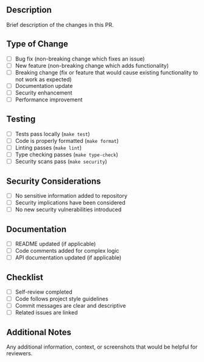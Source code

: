 ## Description
Brief description of the changes in this PR.

## Type of Change
- [ ] Bug fix (non-breaking change which fixes an issue)
- [ ] New feature (non-breaking change which adds functionality)
- [ ] Breaking change (fix or feature that would cause existing functionality to not work as expected)
- [ ] Documentation update
- [ ] Security enhancement
- [ ] Performance improvement

## Testing
- [ ] Tests pass locally (`make test`)
- [ ] Code is properly formatted (`make format`)
- [ ] Linting passes (`make lint`)
- [ ] Type checking passes (`make type-check`)
- [ ] Security scans pass (`make security`)

## Security Considerations
- [ ] No sensitive information added to repository
- [ ] Security implications have been considered
- [ ] No new security vulnerabilities introduced

## Documentation
- [ ] README updated (if applicable)
- [ ] Code comments added for complex logic
- [ ] API documentation updated (if applicable)

## Checklist
- [ ] Self-review completed
- [ ] Code follows project style guidelines
- [ ] Commit messages are clear and descriptive
- [ ] Related issues are linked

## Additional Notes
Any additional information, context, or screenshots that would be helpful for reviewers.